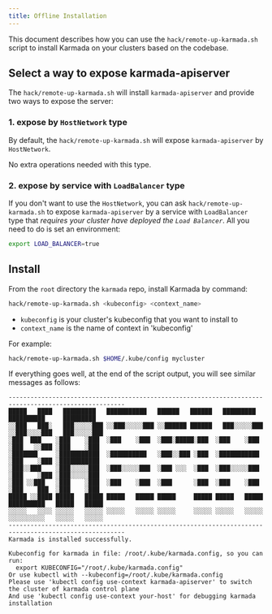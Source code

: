 ```yaml
---
title: Offline Installation
---
```


This document describes how you can use the `hack/remote-up-karmada.sh` script to install Karmada on
your clusters based on the codebase.

## Select a way to expose karmada-apiserver

The `hack/remote-up-karmada.sh` will install `karmada-apiserver` and provide two ways to expose the server:

### 1. expose by `HostNetwork` type

By default, the `hack/remote-up-karmada.sh` will expose `karmada-apiserver` by `HostNetwork`.

No extra operations needed with this type.

### 2. expose by service with `LoadBalancer` type

If you don't want to use the `HostNetwork`, you can ask `hack/remote-up-karmada.sh` to expose `karmada-apiserver`
by a service with `LoadBalancer` type that *requires your cluster have deployed the `Load Balancer`*.
All you need to do is set an environment:
```bash
export LOAD_BALANCER=true
```

## Install
From the `root` directory the `karmada` repo, install Karmada by command:
```bash
hack/remote-up-karmada.sh <kubeconfig> <context_name>
```
- `kubeconfig` is your cluster's kubeconfig that you want to install to
- `context_name` is the name of context in 'kubeconfig'

For example:
```bash
hack/remote-up-karmada.sh $HOME/.kube/config mycluster
```

If everything goes well, at the end of the script output, you will see similar messages as follows:
```
------------------------------------------------------------------------------------------------------
█████   ████   █████████   ███████████   ██████   ██████   █████████   ██████████     █████████
░░███   ███░   ███░░░░░███ ░░███░░░░░███ ░░██████ ██████   ███░░░░░███ ░░███░░░░███   ███░░░░░███
░███  ███    ░███    ░███  ░███    ░███  ░███░█████░███  ░███    ░███  ░███   ░░███ ░███    ░███
░███████     ░███████████  ░██████████   ░███░░███ ░███  ░███████████  ░███    ░███ ░███████████
░███░░███    ░███░░░░░███  ░███░░░░░███  ░███ ░░░  ░███  ░███░░░░░███  ░███    ░███ ░███░░░░░███
░███ ░░███   ░███    ░███  ░███    ░███  ░███      ░███  ░███    ░███  ░███    ███  ░███    ░███
█████ ░░████ █████   █████ █████   █████ █████     █████ █████   █████ ██████████   █████   █████
░░░░░   ░░░░ ░░░░░   ░░░░░ ░░░░░   ░░░░░ ░░░░░     ░░░░░ ░░░░░   ░░░░░ ░░░░░░░░░░   ░░░░░   ░░░░░
------------------------------------------------------------------------------------------------------
Karmada is installed successfully.

Kubeconfig for karmada in file: /root/.kube/karmada.config, so you can run:
  export KUBECONFIG="/root/.kube/karmada.config"
Or use kubectl with --kubeconfig=/root/.kube/karmada.config
Please use 'kubectl config use-context karmada-apiserver' to switch the cluster of karmada control plane
And use 'kubectl config use-context your-host' for debugging karmada installation
```
